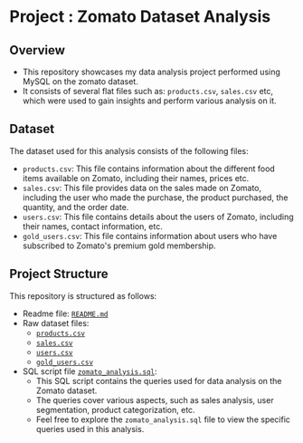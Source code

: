 # Project : Zomato Dataset Analysis
## Overview
-	This repository showcases my data analysis project performed using MySQL on the zomato dataset. 
-	It consists of several flat files such as: `products.csv`, `sales.csv` etc, which were used to gain insights and perform various analysis on it. 
## Dataset
The dataset used for this analysis consists of the following files:
-	`products.csv`: This file contains information about the different food items available on Zomato, including their names, prices etc.
-	`sales.csv`: This file provides data on the sales made on Zomato, including the user who made the purchase, the product purchased, the quantity, and the order date.
-	`users.csv`: This file contains details about the users of Zomato, including their names, contact information, etc.
-	`gold_users.csv`: This file contains information about users who have subscribed to Zomato's premium gold membership.
## Project Structure
This repository is structured as follows:
- Readme file: [`README.md`](https://github.com/rahulkumar0811/zomato_sql/edit/main/zomato_sql/zomato_data_analysis-main/README.md)
- Raw dataset files:
	- [`products.csv`](https://github.com/rahulkumar0811/zomato_sql/blob/main/zomato_sql/zomato_data_analysis-main/products.csv) 
	- [`sales.csv`](https://github.com/chinmoy2306/zomato_data_analysis/blob/093541fe9dbfcc8e9b3823a7601134e172a4b397/sales.csv)
	- [`users.csv`](https://github.com/chinmoy2306/zomato_data_analysis/blob/093541fe9dbfcc8e9b3823a7601134e172a4b397/users.csv) 
	- [`gold_users.csv`](https://github.com/chinmoy2306/zomato_data_analysis/blob/f643f754edf051d5c5303df7eb824cdbc95a5244/gold_users.csv)
- SQL script file [`zomato_analysis.sql`](https://github.com/chinmoy2306/zomato_data_analysis/blob/093541fe9dbfcc8e9b3823a7601134e172a4b397/zomato_analysis.sql): 
	- This SQL script contains the queries used for data analysis on the Zomato dataset.
	- The queries cover various aspects, such as sales analysis, user segmentation, product categorization, etc.
	- Feel free to explore the `zomato_analysis.sql` file to view the specific queries used in this analysis.
